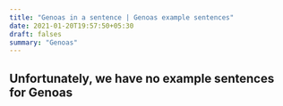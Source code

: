 ```yaml
---
title: "Genoas in a sentence | Genoas example sentences"
date: 2021-01-20T19:57:50+05:30
draft: falses
summary: "Genoas"
---
```

## Unfortunately, we have no example sentences for Genoas                 
